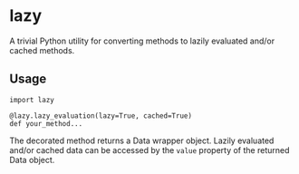 # lazy
A trivial Python utility for converting methods to lazily evaluated and/or cached methods.

## Usage
```
import lazy

@lazy.lazy_evaluation(lazy=True, cached=True)
def your_method...
```
The decorated method returns a Data wrapper object. Lazily evaluated and/or cached data can be accessed by the `value` property of the returned Data object.
